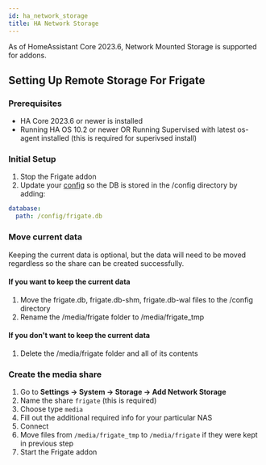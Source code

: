 ```yaml
---
id: ha_network_storage
title: HA Network Storage
---
```


As of HomeAssistant Core 2023.6, Network Mounted Storage is supported for addons.

## Setting Up Remote Storage For Frigate

### Prerequisites

- HA Core 2023.6 or newer is installed
- Running HA OS 10.2 or newer OR Running Supervised with latest os-agent installed (this is required for superivsed install)

### Initial Setup

1. Stop the Frigate addon
2. Update your [config](configuration/index.md) so the DB is stored in the /config directory by adding:
```yaml
database:
  path: /config/frigate.db
```

### Move current data

Keeping the current data is optional, but the data will need to be moved regardless so the share can be created successfully.

#### If you want to keep the current data

1. Move the frigate.db, frigate.db-shm, frigate.db-wal files to the /config directory
2. Rename the /media/frigate folder to /media/frigate_tmp

#### If you don't want to keep the current data

1. Delete the /media/frigate folder and all of its contents

### Create the media share

1. Go to **Settings -> System -> Storage -> Add Network Storage**
2. Name the share `frigate` (this is required)
3. Choose type `media`
4. Fill out the additional required info for your particular NAS
5. Connect
6. Move files from `/media/frigate_tmp` to `/media/frigate` if they were kept in previous step
7. Start the Frigate addon
